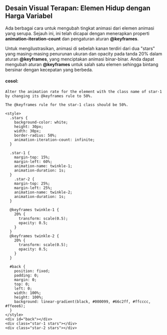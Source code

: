 ## Desain Visual Terapan: Elemen Hidup dengan Harga Variabel

Ada berbagai cara untuk mengubah tingkat animasi dari elemen animasi yang serupa. Sejauh ini, ini telah dicapai dengan menerapkan properti **animation-iteration-count** dan pengaturan aturan **@keyframes**.



Untuk mengilustrasikan, animasi di sebelah kanan terdiri dari dua "stars" yang masing-masing penurunan ukuran dan opacity pada tanda 20% dalam aturan **@keyframes**, yang menciptakan animasi binar-binar. Anda dapat mengubah aturan **@keyframes** untuk salah satu elemen sehingga bintang bersinar dengan kecepatan yang berbeda.

#### cosol:

```
Alter the animation rate for the element with the class name of star-1 
by changing its @keyframes rule to 50%.

The @keyframes rule for the star-1 class should be 50%.
```

```
<style>
  .stars {
    background-color: white;
    height: 30px;
    width: 30px;
    border-radius: 50%;
    animation-iteration-count: infinite;
  }

  .star-1 {
    margin-top: 15%; 
    margin-left: 60%;
    animation-name: twinkle-1;
    animation-duration: 1s;
  }
    .star-2 {
    margin-top: 25%;
    margin-left: 25%;
    animation-name: twinkle-2;
    animation-duration: 1s;
  }

  @keyframes twinkle-1 {
    20% {
      transform: scale(0.5);
      opacity: 0.5;
    }
  }
  @keyframes twinkle-2 {
    20% {
      transform: scale(0.5);
      opacity: 0.5;
    }
  }

  #back {
    position: fixed;
    padding: 0;
    margin: 0;
    top: 0;
    left: 0;
    width: 100%;
    height: 100%;
    background: linear-gradient(black, #000099, #66c2ff, #ffcccc, #ffeee6);
  }
</style>
<div id="back"></div>
<div class="star-1 stars"></div>
<div class="star-2 stars"></div>
```



